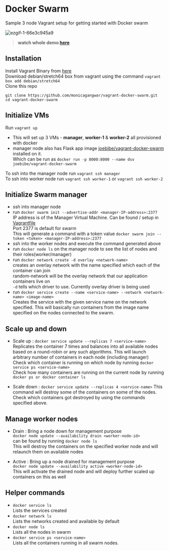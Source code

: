# Docker Swarm  
Sample 3 node Vagrant setup for getting started with Docker swarm   


![ezgif-1-66e3c945a9](https://cloud.githubusercontent.com/assets/8946358/23815796/b0fb5c62-060f-11e7-8375-c7352eb327b6.gif)  

> **watch whole demo [here](https://vimeo.com/207867476)**

## Installation
Install Vagrant Binary from [here](https://www.vagrantup.com/downloads.html)  
Download debian/stretch64 box from vagrant using the command `vagrant box add debian/stretch64`  
Clone this repo  
```  
git clone https://github.com/monicagangwar/vagrant-docker-swarm.git  
cd vagrant-docker-swarm  
```

## Initialize VMs  
Run `vagrant up`  
  - This will set up 3 VMs - **manager**, **worker-1** & **worker-2** all provisioned with docker  
  - manager node also has Flask app image [joebibe/vagrant-docker-swarm](https://hub.docker.com/r/joebibe/vagrant-docker-swarm/) installed on it.  
    Which can be run as `docker run -p 8000:8000 --name dsv joebibe/vagrant-docker-swarm`  

To ssh into the manager node run `vagrant ssh manager`  
To ssh into worker node run `vagrant ssh worker-1` or `vagrant ssh worker-2`  

## Initialize Swarm manager  
- ssh into manager node  
- run `docker swarm init --advertise-addr <manager-IP-address>:2377`  
    IP address is of the Manager Virtual Machine. Can be found / setup in [Vagrantfile](Vagrantfile)  
    Port 2377 is default for swarm  
    This will generate a command with a token value 
    `docker swarm join --token <token> <manager-IP-address>:2377`  
- ssh into the worker nodes and execute the command generated above  
- run `docker node ls` on the manager node to see the list of nodes and their roles(worker/manager)  
- run `docker network create -d overlay <network-name>`  
    creates an overlay network with the name specified which each of the container can join  
    random-network will be the overlay network that our application containers live on  
    `-d` tells which driver to use. Currently overlay driver is being used  
- run `docker service create --name <service-name> --network <network-name> <image-name>`  
    Creates the service with the given service name on the network specified. This will basically run containers from the image name specified on the nodes connected to the swarm.

## Scale up and down  

- Scale up : `docker service update --replicas 7 <service-name>`    
   Replicates the container 7 times and balances into all available nodes based on a round-robin or any such algorithms. This will launch arbitrary number of containers in each node (including manager)  
   Check which container is running on which node by running `docker service ps <service-name>`  
   Check how many containers are running on the current node by running `docker ps or docker container ls`

- Scale down : `docker service update --replicas 4 <service-name>`
  This command will destroy some of the containers on some of the nodes. Check which containers got destroyed by using the commands specified above.  


## Manage worker nodes  
- Drain : Bring a node down for management purpose  
  `docker node update --availability drain <worker-node-id>`  
  <worker-node-id> can be found by running `docker node ls`  
  This will destroy the containers on the specified worker node and will relaunch them on available nodes  

- Active : Bring up a node drained for management purpose  
  `docker node update --availability active <worker-node-id>`  
  This will activate the drained node and will deploy further scaled up containers on this as well  

## Helper commands  
- `docker service ls`  
   Lists the services created
- `docker network ls`  
   Lists the networks created and available by default  
- `docker node ls`  
   Lists all the nodes in swarm
- `docker service ps <service-name>`  
   Lists all the containers running in all swarm nodes.
